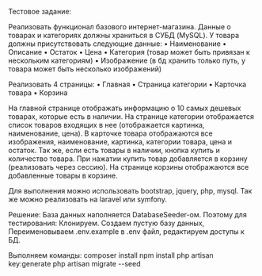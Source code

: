 Тестовое задание:

Реализовать функционал базового интернет-магазина. Данные о товарах и категориях должны храниться в СУБД (MySQL). У товара должны присутствовать следующие данные:
• Наименование
• Описание
• Остаток
• Цена
• Категория (товар может быть привязан к нескольким категориям)
• Изображение (в бд хранить только путь, у товара может быть несколько
изображений)

Реализовать 4 страницы:
• Главная
• Страница категории
• Карточка товара
• Корзина

На главной странице отображать информацию о 10 самых дешевых товарах,
которые есть в наличии.
На странице категории отображается список товаров входящих в нее (отображается
картинка, наименование, цена).
В карточке товара отображаются все изображения, наименование, картинка,
категории товара, цена и остаток. Так же, если есть товары в наличии, кнопка купить и количество товара. При нажатии купить товар добавляется в корзину (реализовать через сессию).
На странице корзины отображаются все добавленные товары в корзине.

Для выполнения можно использовать bootstrap, jquery, php, mysql. Так же можно реализовать на laravel или symfony.


Решение:
База данных наполняется DatabaseSeeder-ом.
Поэтому для тестирования:
Клонируем.
Создаем пустую базу данных, 
Переименовываем .env.example в .env файл, редактируем доступы к БД.

Выполняем команды:
composer install 
npm install
php artisan key:generate
php artisan migrate --seed
